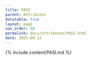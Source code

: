 ```yaml
---
title: PASI
parent: Attributes
datatable: true
layout: page
nav_order: 58
permalink: docs/attributes/PASI.html
date: 2025-09-12
---
```

{% include content/PASI.md %}
